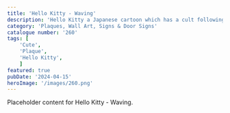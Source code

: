 ```yaml
---
title: 'Hello Kitty - Waving'
description: 'Hello Kitty a Japanese cartoon which has a cult following. Cute kitty plaque waving. An awesome plaque for any fan'
category: 'Plaques, Wall Art, Signs & Door Signs'
catalogue number: '260'
tags: [
    'Cute', 
    'Plaque', 
    'Hello Kitty',
    ]
featured: true
pubDate: '2024-04-15'
heroImage: '/images/260.png'
---
```


Placeholder content for Hello Kitty - Waving.